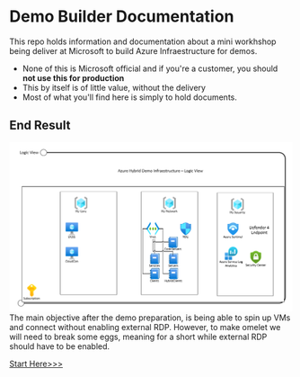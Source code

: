 # Demo Builder Documentation 
This repo holds information and documentation about a mini workhshop being deliver at Microsoft to build Azure Infraestructure for demos. 
* None of this is Microsoft official and if you're a customer, you should **not use this for production**
* This by itself is of little value, without the delivery
* Most of what you'll find here is simply to hold documents. 

## End Result
![Logic View](screenshots/LogicViewDiagram.png?raw=true)
The main objective after the demo preparation, is being able to spin up VMs and connect without enabling external RDP. However, to make omelet we will need to break some eggs, meaning for a short while external RDP should have to be enabled. 

[Start Here>>>](/StepbyStep/0-Reference.md)
